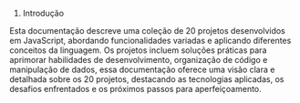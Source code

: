 1. Introdução

Esta documentação descreve uma coleção de 20 projetos desenvolvidos em JavaScript, abordando funcionalidades variadas e aplicando diferentes conceitos da linguagem. Os projetos incluem soluções práticas para aprimorar habilidades de desenvolvimento, organização de código e manipulação de dados, essa documentação oferece uma visão clara e detalhada sobre os 20 projetos, destacando as tecnologias aplicadas, os desafios enfrentados e os próximos passos para aperfeiçoamento.
